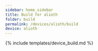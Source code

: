 ```yaml
---
sidebar: home_sidebar
title: Build for alioth
folder: build
permalink: /devices/alioth/build
device: alioth
---
```

{% include templates/device_build.md %}
